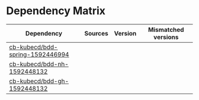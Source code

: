 # Dependency Matrix

Dependency | Sources | Version | Mismatched versions
---------- | ------- | ------- | -------------------
[cb-kubecd/bdd-spring-1592446994](https://github.com/cb-kubecd/bdd-spring-1592446994.git) |  | []() | 
[cb-kubecd/bdd-nh-1592448132](https://github.com/cb-kubecd/bdd-nh-1592448132.git) |  | []() | 
[cb-kubecd/bdd-gh-1592448132](https://github.com/cb-kubecd/bdd-gh-1592448132.git) |  | []() | 
